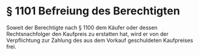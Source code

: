 # § 1101 Befreiung des Berechtigten
Soweit der Berechtigte nach § 1100 dem Käufer oder dessen Rechtsnachfolger den Kaufpreis zu erstatten hat, wird er von der Verpflichtung zur Zahlung des aus dem Vorkauf geschuldeten Kaufpreises frei.